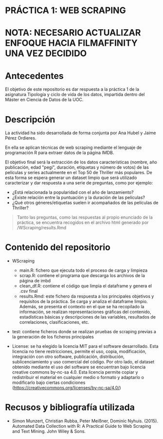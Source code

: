 # PRÁCTICA 1: WEB SCRAPING

# NOTA: NECESARIO ACTUALIZAR ENFOQUE HACIA FILMAFFINITY UNA VEZ DECIDIDO

# Antecedentes

El objetivo de este repositorio es dar respuesta a la práctica 1 de la asignatura Tipología y ciclo de vida de los datos, impartida dentro del Máster en Ciencia de Datos de la UOC. 


# Descripción

La actividad ha sido desarrollada de forma conjunta por Ana Hubel y Jaime Pérez Ordieres. 

En ella se aplican técnicas de web scraping mediante el lenguaje de programación R para extraer datos de la página IMDB.

El objetivo final será la extracción de los datos características (nombre, año publicación, edad "pegi", duración, etiquetas y número de votos) de las películas y series actualmente en el Top 50 de Thriller más populares. De esta forma se espera generar un dataset limpio que será utilizado caracterizar y dar respuesta a una serie de preguntas, como por ejemplo:

* ¿Está relacionada la popularidad con el año de lanzamiento?
* ¿Existe relación entre la puntuación y la duración de las películas?
* ¿Qué otros géneres/etiquetas suelen ir acompañados de las películas de Thriller?

> Tanto las preguntas, como las respuestas al propio enunciado de la práctica, se encuentra recogidos en el archivo html generado por /WScraping/results.Rmd


# Contenido del repositorio

* WScraping
    - main.R: fichero que ejecuta todo el proceso de carga y limpieza
    - scrap.R: contiene el programa que descarga los archivos de la página de imbd
    - clean_df.R: contiene el código que limpia el dataframe y genera el .csv final
    - results.Rmd: este fichero da respuesta a los principales objetivos y requisitos de la práctica. Se carga y analiza el dataframe limpio. Además, se presenta el contexto en el que se ha recopilado la información, se realizan representaciones gráficas del contenido, estadísticas básicas y descripciones de las variables, resultados de correlaciones, clasificaciones, etc.

* test: contiene ficheros donde se realizan pruebas de scraping previas a la generación de los ficheros principales
* License: se ha elegido la licencia MIT para el software desarrollado. Esta licencia no tiene restricciones, permite el uso, copia, modificación, integración con otro software, publicación, distribución, sublicenciamiento y uso comercial del código. Por otro lado, el dataset obtenido mediante el uso del software se encuentran bajo licencia creative commons by-nc-sa 4.0. Esta licencia permite copiar y redistribuir el material en cualquier medio o formato y adaptarlo o modificarlo bajo ciertas condiciones (https://creativecommons.org/licenses/by-nc-sa/4.0/)

# Recusos y bibliografía utilizada

* Simon Munzert, Christian Rubba, Peter Meißner, Dominic Nyhuis. (2015). Automated Data Collection with R: A Practical Guide to Web Scraping and Text Mining. John Wiley & Sons.